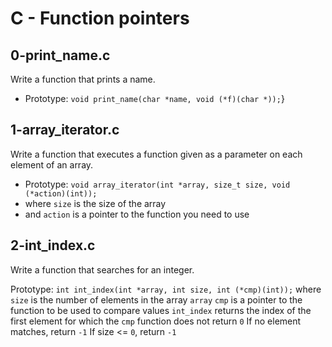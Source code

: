 # C - Function pointers

## 0-print_name.c
Write a function that prints a name.

* Prototype: `void print_name(char *name, void (*f)(char *));`}

## 1-array_iterator.c
Write a function that executes a function given as a parameter on each element of an array.

* Prototype: `void array_iterator(int *array, size_t size, void (*action)(int));`
* where `size` is the size of the array
* and `action` is a pointer to the function you need to use

## 2-int_index.c
Write a function that searches for an integer.

Prototype: `int int_index(int *array, int size, int (*cmp)(int));`
where `size` is the number of elements in the array `array`
`cmp` is a pointer to the function to be used to compare values
`int_index` returns the index of the first element for which the `cmp` function does not return `0`
If no element matches, return `-1`
If size <= `0`, return `-1`
